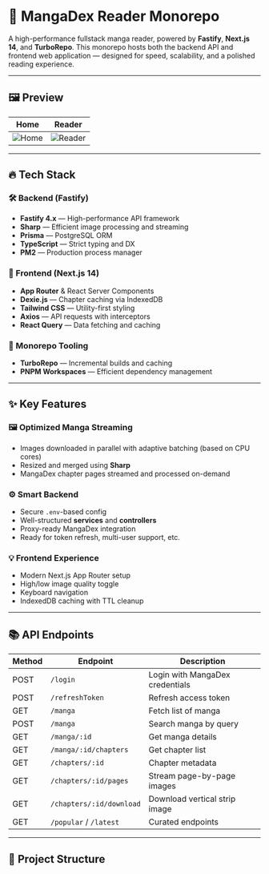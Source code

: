 # 🧩 MangaDex Reader Monorepo

A high-performance fullstack manga reader, powered by **Fastify**, **Next.js 14**, and **TurboRepo**. This monorepo hosts both the backend API and frontend web application — designed for speed, scalability, and a polished reading experience.

---

## 🖼️ Preview

| Home | Reader |
|------|--------|
| ![Home](./assets/homepage.png) | ![Reader](./assets/reader.gif) |

--- 

## 🔥 Tech Stack

### 🛠 Backend (Fastify)
- **Fastify 4.x** — High-performance API framework
- **Sharp** — Efficient image processing and streaming
- **Prisma** — PostgreSQL ORM
- **TypeScript** — Strict typing and DX
- **PM2** — Production process manager

### 💅 Frontend (Next.js 14)
- **App Router** & React Server Components
- **Dexie.js** — Chapter caching via IndexedDB
- **Tailwind CSS** — Utility-first styling
- **Axios** — API requests with interceptors
- **React Query** — Data fetching and caching

### 🧩 Monorepo Tooling
- **TurboRepo** — Incremental builds and caching
- **PNPM Workspaces** — Efficient dependency management

---

## ✨ Key Features

### 🖼️ Optimized Manga Streaming
- Images downloaded in parallel with adaptive batching (based on CPU cores)
- Resized and merged using **Sharp**
- MangaDex chapter pages streamed and processed on-demand

### ⚙️ Smart Backend
- Secure `.env`-based config
- Well-structured **services** and **controllers**
- Proxy-ready MangaDex integration
- Ready for token refresh, multi-user support, etc.

### 💡 Frontend Experience
- Modern Next.js App Router setup
- High/low image quality toggle
- Keyboard navigation
- IndexedDB caching with TTL cleanup

---

## 📚 API Endpoints

| Method | Endpoint                          | Description                     |
|--------|-----------------------------------|---------------------------------|
| POST   | `/login`                          | Login with MangaDex credentials |
| POST   | `/refreshToken`                   | Refresh access token            |
| GET    | `/manga`                          | Fetch list of manga             |
| POST   | `/manga`                          | Search manga by query           |
| GET    | `/manga/:id`                      | Get manga details               |
| GET    | `/manga/:id/chapters`             | Get chapter list                |
| GET    | `/chapters/:id`                   | Chapter metadata                |
| GET    | `/chapters/:id/pages`             | Stream page-by-page images      |
| GET    | `/chapters/:id/download`          | Download vertical strip image   |
| GET    | `/popular` / `/latest`            | Curated endpoints               |

---

## 📁 Project Structure

